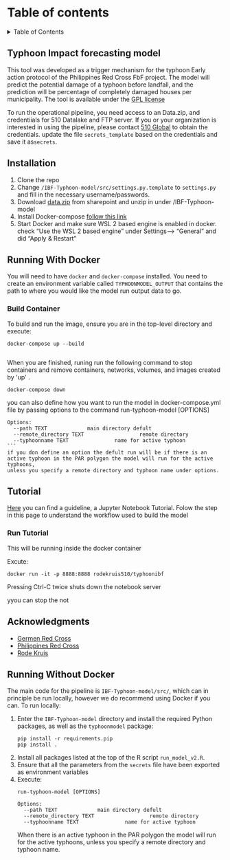 
# Table of contents

<!-- TABLE OF CONTENTS -->
<details>
  <summary>Table of Contents</summary>
  <ol>
    <li>
      <a href="#Typhoon Impact forecasting model">Typhoon Impact forecasting model</a>
    </li>
	    <li>
      <a href="#Installation">Installation</a>
    </li>
	<li>
      <a href="#Running Without Docker">Running pipeline Without Docker</a>
    </li>
    <li>
      <a href="#Running With Docker">Running pipeline With Docker</a>
      <ul>
        <li><a href="#Build Container">Build and Run Container</a></li>
     </ul>
    </li>
    <li>
	<a href="#Tutorial">Tutorial on Buidling Model</a>
	 <ul>
        <li><a href="#Run Tutorial">Run Jupyter notebook Tutorial from Docker cotainer</a></li>
     </ul>
	</li>
    <li><a href="#Acknowledgments">Acknowledgments</a></li>
  </ol>
</details>


<!-- Typhoon Impact forecasting model -->
## Typhoon Impact forecasting model

This tool was developed as a trigger mechanism for the typhoon Early action protocol of the Philippines Red Cross FbF project. The model will predict the potential damage of a typhoon before landfall, and the prediction will be percentage of completely damaged houses per municipality. The tool is available under the [GPL license](https://github.com/rodekruis/Typhoon-Impact-based-forecasting-model/blob/master/LICENSE)

To run the operational pipeline, you need access to an Data.zip, and credentiials for 510 Datalake and FTP server. If you or your organization is interested in using the pipeline, 
please contact [510 Global](https://www.510.global/contact-us/) to obtain the credentials. update the file `secrets_template` based on the credentials and save it as`secrets`.


<!-- Installation -->
## Installation

1. Clone the repo
2. Change `/IBF-Typhoon-model/src/settings.py.template` to `settings.py` and fill in the necessary username/passwords.
3. Download [data.zip](https://rodekruis.sharepoint.com/sites/510-CRAVK-510/_layouts/15/guestaccess.aspx?folderid=07d73565ff9974ff98b00a2ec77114c1c&authkey=ATyqh1uB0jY_tm1ll56gbYA&expiration=2022-10-25T22%3A00%3A00.000Z&e=0kmOsQ) from sharepoint and unzip in under /IBF-Typhoon-model
4. Install Docker-compose [follow this link](https://docs.docker.com/desktop/windows/install/)
5. Start Docker and make sure WSL 2 based engine is enabled in docker. check “Use the WSL 2 based engine” under Settings--> “General” and did “Apply & Restart”



<!-- Running Pipeline With Docker -->
## Running With Docker

You will need to have `docker` and `docker-compose` installed.
You need to create an environment variable called `TYPHOONMODEL_OUTPUT` that contains
the path to where you would like the model run output data to go.


<!-- Build and Run Container -->
### Build Container

To build and run the image, ensure you are in the top-level directory and execute:
```
docker-compose up --build


```
When you are finished, runing run the following command to stop
 containers and remove containers, networks, volumes, and images created by 'up' .
```
docker-compose down
```

you can also define how you want to run the model in docker-compose.yml file by passing options to the command 
    run-typhoon-model [OPTIONS]

    Options:
      --path TEXT             main directory defult 
      --remote_directory TEXT                  remote directory 
      --typhoonname TEXT               name for active typhoon
    ```
    if you don define an option the defult run will be if there is an active typhoon in the PAR polygon the model will run for the active typhoons,
    unless you specify a remote directory and typhoon name under options. 


<!-- Tutorials -->
## Tutorial


[Here](https://github.com/rodekruis/Typhoon-Impact-based-forecasting-model/tree/model_dev/IBF-Typhoon-model/documentation) you can find a guideline, a Jupyter Notebook Tutorial. Folow the step in this page to understand the workflow used to build the model 

<!-- Run Jupyter notebook Tutorial from Docker cotainer-->
### Run Tutorial

This will be running inside the docker container

Excute:

```
docker run -it -p 8888:8888 rodekruis510/typhoonibf
```
Pressing Ctrl-C twice shuts down the notebook server 

 yyou can stop the not
<!-- ACKNOWLEDGMENTS -->
## Acknowledgments

- [Germen Red Cross](https://www.drk.de/en/)
- [Philippines Red Cross](https://redcross.org.ph/)
- [Rode Kruis](https://www.rodekruis.nl/)

<!-- Running pipeline Without Docker -->
## Running Without Docker


The main code for the pipeline is `IBF-Typhoon-model/src/`, which can in principle be run locally,
however we do recommend using Docker if you can.
To run locally:

1. Enter the `IBF-Typhoon-model` directory and install the required Python packages, as
    well as the `typhoonmodel` package:
    ```
    pip install -r requirements.pip
    pip install .
    ```
2. Install all packages listed at the top of the R script `run_model_v2.R`.
3. Ensure that all the parameters from the `secrets` file have been exported as environment variables
4. Execute:
    ```
    run-typhoon-model [OPTIONS]

    Options:
      --path TEXT             main directory defult 
      --remote_directory TEXT                  remote directory 
      --typhoonname TEXT               name for active typhoon
    ```
    When there is an active typhoon in the PAR polygon the model will run for the active typhoons,
    unless you specify a remote directory and typhoon name. 
